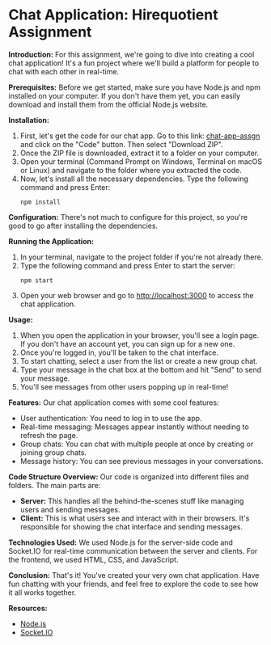 # Chat Application: Hirequotient Assignment

**Introduction:**
For this assignment, we're going to dive into creating a cool chat application! It's a fun project where we'll build a platform for people to chat with each other in real-time.

**Prerequisites:**
Before we get started, make sure you have Node.js and npm installed on your computer. If you don't have them yet, you can easily download and install them from the official Node.js website.

**Installation:**
1. First, let's get the code for our chat app. Go to this link: [chat-app-assgn](https://github.com/brajesh-010/chat-app-assgn) and click on the "Code" button. Then select "Download ZIP".
2. Once the ZIP file is downloaded, extract it to a folder on your computer.
3. Open your terminal (Command Prompt on Windows, Terminal on macOS or Linux) and navigate to the folder where you extracted the code.
4. Now, let's install all the necessary dependencies. Type the following command and press Enter:
   ```
   npm install
   ```

**Configuration:**
There's not much to configure for this project, so you're good to go after installing the dependencies.

**Running the Application:**
1. In your terminal, navigate to the project folder if you're not already there.
2. Type the following command and press Enter to start the server:
   ```
   npm start
   ```
3. Open your web browser and go to [http://localhost:3000](http://localhost:3000) to access the chat application.

**Usage:**
1. When you open the application in your browser, you'll see a login page. If you don't have an account yet, you can sign up for a new one.
2. Once you're logged in, you'll be taken to the chat interface.
3. To start chatting, select a user from the list or create a new group chat.
4. Type your message in the chat box at the bottom and hit "Send" to send your message.
5. You'll see messages from other users popping up in real-time!

**Features:**
Our chat application comes with some cool features:
- User authentication: You need to log in to use the app.
- Real-time messaging: Messages appear instantly without needing to refresh the page.
- Group chats: You can chat with multiple people at once by creating or joining group chats.
- Message history: You can see previous messages in your conversations.

**Code Structure Overview:**
Our code is organized into different files and folders. The main parts are:
- **Server:** This handles all the behind-the-scenes stuff like managing users and sending messages.
- **Client:** This is what users see and interact with in their browsers. It's responsible for showing the chat interface and sending messages.

**Technologies Used:**
We used Node.js for the server-side code and Socket.IO for real-time communication between the server and clients. For the frontend, we used HTML, CSS, and JavaScript.

**Conclusion:**
That's it! You've created your very own chat application. Have fun chatting with your friends, and feel free to explore the code to see how it all works together.

**Resources:**
- [Node.js](https://nodejs.org/)
- [Socket.IO](https://socket.io/)